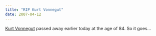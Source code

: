 ```yaml
---
title: "RIP Kurt Vonnegut"
date: 2007-04-12
---
```

<a href="http://www.vonnegut.com/">Kurt Vonnegut</a> passed away earlier today at the age of 84.  So it goes…
